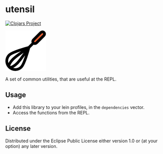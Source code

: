 # utensil

[![Clojars Project](https://img.shields.io/clojars/v/ether/utensil.svg)](https://clojars.org/ether/utensil)

![Utensil icon](/resources/gh/icon.png?raw=true)

A set of common utilities, that are useful at the REPL.

## Usage

- Add this library to your lein profiles, in the `dependencies` vector.
- Access the functions from the REPL.

## License

Distributed under the Eclipse Public License either version 1.0 or (at
your option) any later version.
